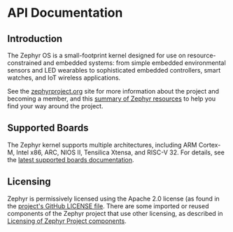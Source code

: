 # API Documentation

## Introduction

The Zephyr OS is a small-footprint kernel designed for use on
resource-constrained and embedded systems: from simple embedded
environmental sensors and LED wearables to sophisticated embedded
controllers, smart watches, and IoT wireless applications.

See the [zephyrproject.org](https://zephyrproject.org) site for more
information about the project and becoming a member, and this [summary
of Zephyr resources](https://docs.zephyrproject.org/latest/introduction/index.html#resources)
to help you find your way around the project.

## Supported Boards

The Zephyr kernel supports multiple architectures, including ARM
Cortex-M, Intel x86, ARC, NIOS II, Tensilica Xtensa, and RISC-V 32.  For
details, see the [latest supported boards
documentation](https://docs.zephyrproject.org/latest/boards/index.html).

## Licensing

Zephyr is permissively licensed using the Apache 2.0 license (as found
in the [project's GitHub LICENSE
file](https://github.com/zephyrproject-rtos/zephyr/blob/main/LICENSE).
There are some imported or reused components of the Zephyr project that
use other licensing, as described in [Licensing of Zephyr Project
components](https://docs.zephyrproject.org/latest/LICENSING.html#zephyr-licensing).
